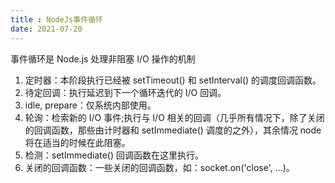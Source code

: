 ```yaml
---
title : NodeJs事件循环
date: 2021-07-20
---
```

事件循环是 Node.js 处理非阻塞 I/O 操作的机制
<!--more-->

1. 定时器：本阶段执行已经被 setTimeout() 和 setInterval() 的调度回调函数。
2. 待定回调：执行延迟到下一个循环迭代的 I/O 回调。
3. idle, prepare：仅系统内部使用。
4. 轮询：检索新的 I/O 事件;执行与 I/O 相关的回调（几乎所有情况下，除了关闭的回调函数，那些由计时器和 setImmediate() 调度的之外），其余情况 node 将在适当的时候在此阻塞。
5. 检测：setImmediate() 回调函数在这里执行。
6. 关闭的回调函数：一些关闭的回调函数，如：socket.on('close', ...)。
